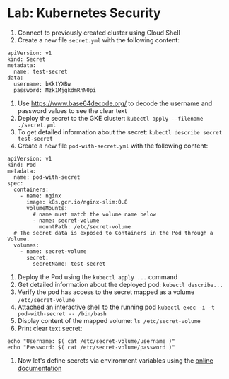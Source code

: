 # Lab: Kubernetes Security

1. Connect to previously created cluster using Cloud Shell
1. Create a new file `secret.yml` with the following content:
  ```
  apiVersion: v1
  kind: Secret
  metadata:
    name: test-secret
  data:
    username: bXktYXBw
    password: Mzk1MjgkdmRnN0pi
  ```
1. Use https://www.base64decode.org/ to decode the username and password values to see the clear text
1. Deploy the secret to the GKE cluster: `kubectl apply --filename ./secret.yml`
1. To get detailed information about the secret: `kubectl describe secret test-secret`
1. Create a new file `pod-with-secret.yml` with the following content:
  ```
  apiVersion: v1
  kind: Pod
  metadata:
    name: pod-with-secret
  spec:
    containers:
      - name: nginx
        image: k8s.gcr.io/nginx-slim:0.8
        volumeMounts:
          # name must match the volume name below
          - name: secret-volume
            mountPath: /etc/secret-volume
    # The secret data is exposed to Containers in the Pod through a Volume.
    volumes:
      - name: secret-volume
        secret:
          secretName: test-secret
  ```
1. Deploy the Pod using the `kubectl apply ...` command
1. Get detailed information about the deployed pod: `kubectl describe...`
1. Verify the pod has access to the secret mapped as a volume `/etc/secret-volume`
1. Attached an interactive shell to the running pod `kubectl exec -i -t pod-with-secret -- /bin/bash`
1. Display content of the mapped volume: `ls /etc/secret-volume`
1. Print clear text secret:
```
echo "Username: $( cat /etc/secret-volume/username )"
echo "Password: $( cat /etc/secret-volume/password )"
```
1. Now let's define secrets via environment variables using the [online documentation](https://kubernetes.io/docs/tasks/inject-data-application/distribute-credentials-secure/#define-container-environment-variables-using-secret-data)
